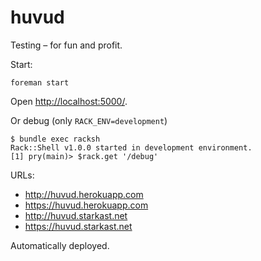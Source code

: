 # huvud

Testing – for fun and profit.

Start:

    foreman start

Open [http://localhost:5000/](http://localhost:5000/).

Or debug (only `RACK_ENV=development`)

    $ bundle exec racksh
    Rack::Shell v1.0.0 started in development environment.
    [1] pry(main)> $rack.get '/debug'

URLs:

* http://huvud.herokuapp.com
* https://huvud.herokuapp.com
* http://huvud.starkast.net
* https://huvud.starkast.net

Automatically deployed.
